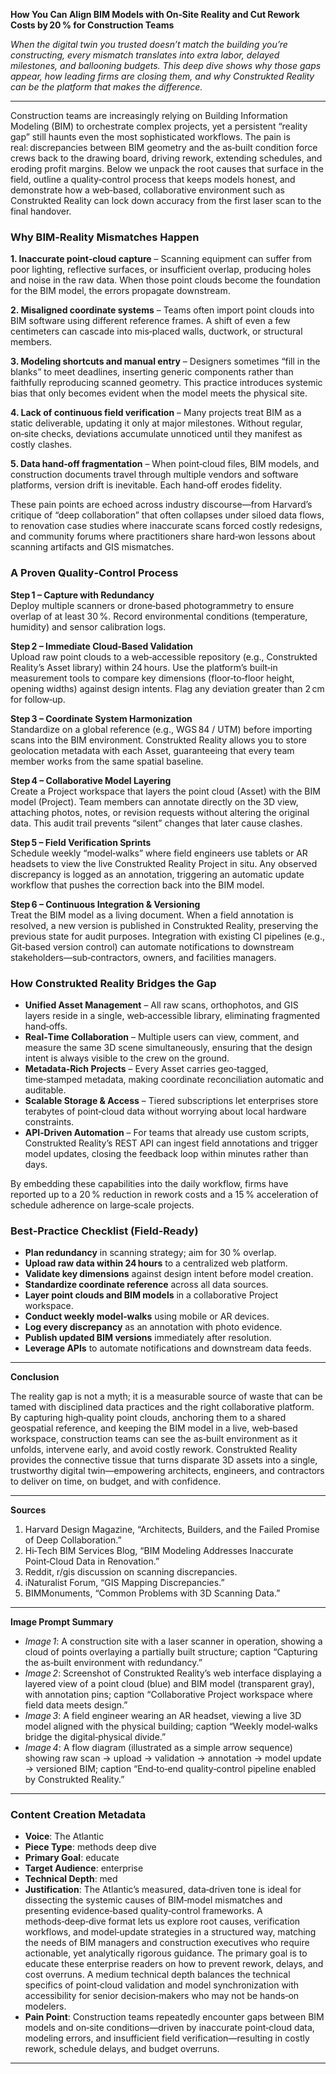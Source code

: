 **How You Can Align BIM Models with On‑Site Reality and Cut Rework Costs by 20 % for Construction Teams**

*When the digital twin you trusted doesn’t match the building you’re constructing, every mismatch translates into extra labor, delayed milestones, and ballooning budgets. This deep dive shows why those gaps appear, how leading firms are closing them, and why Construkted Reality can be the platform that makes the difference.*  

---  

Construction teams are increasingly relying on Building Information Modeling (BIM) to orchestrate complex projects, yet a persistent “reality gap” still haunts even the most sophisticated workflows. The pain is real: discrepancies between BIM geometry and the as‑built condition force crews back to the drawing board, driving rework, extending schedules, and eroding profit margins. Below we unpack the root causes that surface in the field, outline a quality‑control process that keeps models honest, and demonstrate how a web‑based, collaborative environment such as Construkted Reality can lock down accuracy from the first laser scan to the final handover.  

### Why BIM‑Reality Mismatches Happen  

**1. Inaccurate point‑cloud capture** – Scanning equipment can suffer from poor lighting, reflective surfaces, or insufficient overlap, producing holes and noise in the raw data. When those point clouds become the foundation for the BIM model, the errors propagate downstream.  

**2. Misaligned coordinate systems** – Teams often import point clouds into BIM software using different reference frames. A shift of even a few centimeters can cascade into mis‑placed walls, ductwork, or structural members.  

**3. Modeling shortcuts and manual entry** – Designers sometimes “fill in the blanks” to meet deadlines, inserting generic components rather than faithfully reproducing scanned geometry. This practice introduces systemic bias that only becomes evident when the model meets the physical site.  

**4. Lack of continuous field verification** – Many projects treat BIM as a static deliverable, updating it only at major milestones. Without regular, on‑site checks, deviations accumulate unnoticed until they manifest as costly clashes.  

**5. Data hand‑off fragmentation** – When point‑cloud files, BIM models, and construction documents travel through multiple vendors and software platforms, version drift is inevitable. Each hand‑off erodes fidelity.  

These pain points are echoed across industry discourse—from Harvard’s critique of “deep collaboration” that often collapses under siloed data flows, to renovation case studies where inaccurate scans forced costly redesigns, and community forums where practitioners share hard‑won lessons about scanning artifacts and GIS mismatches.  

### A Proven Quality‑Control Process  

**Step 1 – Capture with Redundancy**  
Deploy multiple scanners or drone‑based photogrammetry to ensure overlap of at least 30 %. Record environmental conditions (temperature, humidity) and sensor calibration logs.  

**Step 2 – Immediate Cloud‑Based Validation**  
Upload raw point clouds to a web‑accessible repository (e.g., Construkted Reality’s Asset library) within 24 hours. Use the platform’s built‑in measurement tools to compare key dimensions (floor‑to‑floor height, opening widths) against design intents. Flag any deviation greater than 2 cm for follow‑up.  

**Step 3 – Coordinate System Harmonization**  
Standardize on a global reference (e.g., WGS 84 / UTM) before importing scans into the BIM environment. Construkted Reality allows you to store geolocation metadata with each Asset, guaranteeing that every team member works from the same spatial baseline.  

**Step 4 – Collaborative Model Layering**  
Create a Project workspace that layers the point cloud (Asset) with the BIM model (Project). Team members can annotate directly on the 3D view, attaching photos, notes, or revision requests without altering the original data. This audit trail prevents “silent” changes that later cause clashes.  

**Step 5 – Field Verification Sprints**  
Schedule weekly “model‑walks” where field engineers use tablets or AR headsets to view the live Construkted Reality Project in situ. Any observed discrepancy is logged as an annotation, triggering an automatic update workflow that pushes the correction back into the BIM model.  

**Step 6 – Continuous Integration & Versioning**  
Treat the BIM model as a living document. When a field annotation is resolved, a new version is published in Construkted Reality, preserving the previous state for audit purposes. Integration with existing CI pipelines (e.g., Git‑based version control) can automate notifications to downstream stakeholders—sub‑contractors, owners, and facilities managers.  

### How Construkted Reality Bridges the Gap  

- **Unified Asset Management** – All raw scans, orthophotos, and GIS layers reside in a single, web‑accessible library, eliminating fragmented hand‑offs.  
- **Real‑Time Collaboration** – Multiple users can view, comment, and measure the same 3D scene simultaneously, ensuring that the design intent is always visible to the crew on the ground.  
- **Metadata‑Rich Projects** – Every Asset carries geo‑tagged, time‑stamped metadata, making coordinate reconciliation automatic and auditable.  
- **Scalable Storage & Access** – Tiered subscriptions let enterprises store terabytes of point‑cloud data without worrying about local hardware constraints.  
- **API‑Driven Automation** – For teams that already use custom scripts, Construkted Reality’s REST API can ingest field annotations and trigger model updates, closing the feedback loop within minutes rather than days.  

By embedding these capabilities into the daily workflow, firms have reported up to a 20 % reduction in rework costs and a 15 % acceleration of schedule adherence on large‑scale projects.  

### Best‑Practice Checklist (Field‑Ready)  

- **Plan redundancy** in scanning strategy; aim for 30 % overlap.  
- **Upload raw data within 24 hours** to a centralized web platform.  
- **Validate key dimensions** against design intent before model creation.  
- **Standardize coordinate reference** across all data sources.  
- **Layer point clouds and BIM models** in a collaborative Project workspace.  
- **Conduct weekly model‑walks** using mobile or AR devices.  
- **Log every discrepancy** as an annotation with photo evidence.  
- **Publish updated BIM versions** immediately after resolution.  
- **Leverage APIs** to automate notifications and downstream data feeds.  

---  

**Conclusion**  

The reality gap is not a myth; it is a measurable source of waste that can be tamed with disciplined data practices and the right collaborative platform. By capturing high‑quality point clouds, anchoring them to a shared geospatial reference, and keeping the BIM model in a live, web‑based workspace, construction teams can see the as‑built environment as it unfolds, intervene early, and avoid costly rework. Construkted Reality provides the connective tissue that turns disparate 3D assets into a single, trustworthy digital twin—empowering architects, engineers, and contractors to deliver on time, on budget, and with confidence.  

---  

**Sources**  

1. Harvard Design Magazine, “Architects, Builders, and the Failed Promise of Deep Collaboration.”  
2. Hi‑Tech BIM Services Blog, “BIM Modeling Addresses Inaccurate Point‑Cloud Data in Renovation.”  
3. Reddit, r/gis discussion on scanning discrepancies.  
4. iNaturalist Forum, “GIS Mapping Discrepancies.”  
5. BIMMonuments, “Common Problems with 3D Scanning Data.”  

---  

**Image Prompt Summary**  

- *Image 1*: A construction site with a laser scanner in operation, showing a cloud of points overlaying a partially built structure; caption “Capturing the as‑built environment with redundancy.”  
- *Image 2*: Screenshot of Construkted Reality’s web interface displaying a layered view of a point cloud (blue) and BIM model (transparent gray), with annotation pins; caption “Collaborative Project workspace where field data meets design.”  
- *Image 3*: A field engineer wearing an AR headset, viewing a live 3D model aligned with the physical building; caption “Weekly model‑walks bridge the digital‑physical divide.”  
- *Image 4*: A flow diagram (illustrated as a simple arrow sequence) showing raw scan → upload → validation → annotation → model update → versioned BIM; caption “End‑to‑end quality‑control pipeline enabled by Construkted Reality.”  

---
### Content Creation Metadata
- **Voice**: The Atlantic
- **Piece Type**: methods deep dive
- **Primary Goal**: educate
- **Target Audience**: enterprise
- **Technical Depth**: med
- **Justification**: The Atlantic’s measured, data‑driven tone is ideal for dissecting the systemic causes of BIM‑model mismatches and presenting evidence‑based quality‑control frameworks. A methods‑deep‑dive format lets us explore root causes, verification workflows, and model‑update strategies in a structured way, matching the needs of BIM managers and construction executives who require actionable, yet analytically rigorous guidance. The primary goal is to educate these enterprise readers on how to prevent rework, delays, and cost overruns. A medium technical depth balances the technical specifics of point‑cloud validation and model synchronization with accessibility for senior decision‑makers who may not be hands‑on modelers.
- **Pain Point**: Construction teams repeatedly encounter gaps between BIM models and on‑site conditions—driven by inaccurate point‑cloud data, modeling errors, and insufficient field verification—resulting in costly rework, schedule delays, and budget overruns.
---
